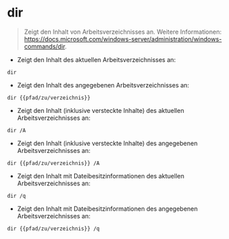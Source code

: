 # dir

> Zeigt den Inhalt von Arbeitsverzeichnisses an.
> Weitere Informationen: <https://docs.microsoft.com/windows-server/administration/windows-commands/dir>.

- Zeigt den Inhalt des aktuellen Arbeitsverzeichnisses an:

`dir`

- Zeigt den Inhalt des angegebenen Arbeitsverzeichnisses an:

`dir {{pfad/zu/verzeichnis}}`

- Zeigt den Inhalt (inklusive versteckte Inhalte) des aktuellen Arbeitsverzeichnisses an:

`dir /A`

- Zeigt den Inhalt (inklusive versteckte Inhalte) des angegebenen Arbeitsverzeichnisses an:

`dir {{pfad/zu/verzeichnis}} /A`

- Zeigt den Inhalt mit Dateibesitzinformationen des aktuellen Arbeitsverzeichnisses an:

`dir /q`

- Zeigt den Inhalt mit Dateibesitzinformationen des angegebenen Arbeitsverzeichnisses an:

`dir {{pfad/zu/verzeichnis}} /q`
